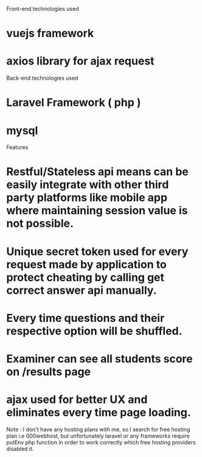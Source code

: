 Front-end technologies used
# vuejs framework
# axios library for ajax request

Back-end technologies used
# Laravel Framework ( php )
# mysql

Features
# Restful/Stateless api means can be easily integrate with other third party platforms like mobile app where maintaining session value is not possible.
# Unique secret token used for every request made by application to protect cheating by calling get correct answer api manually.
# Every time questions and their respective option will be shuffled.
# Examiner can see all students score on /results page
# ajax used for better UX and eliminates every time page loading.

Note : I don't have any hosting plans with me, so I search for free hosting plan i.e 000webhost, but unfortunately laravel or any frameworks require putEnv php function in order to work correctly which free hosting providers disabled it.